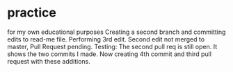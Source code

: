 # practice
for my own educational purposes
Creating a second branch and committing edits to read-me file.
Performing 3rd edit.  Second edit not merged to master, Pull Request pending.
Testing: The second pull req is still open.  It shows the two commits I made.  Now creating 4th commit and third pull request with these additions.
